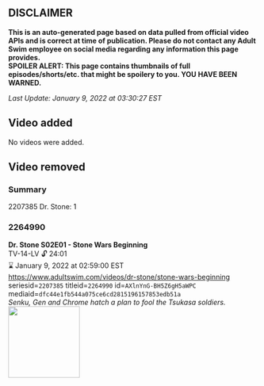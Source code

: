 ## DISCLAIMER
**This is an auto-generated page based on data pulled from official video APIs and is correct at time of publication. Please do not contact any Adult Swim employee on social media regarding any information this page provides.**  
**SPOILER ALERT: This page contains thumbnails of full episodes/shorts/etc. that might be spoilery to you. YOU HAVE BEEN WARNED.**  

_Last Update: January 9, 2022 at 03:30:27 EST_
## Video added
No videos were added.  
## Video removed
### Summary
2207385 Dr. Stone: 1  
### 2264990
**Dr. Stone S02E01 - Stone Wars Beginning**  
TV-14-LV 🔓 24:01  
⌛ January 9, 2022 at 02:59:00 EST  
https://www.adultswim.com/videos/dr-stone/stone-wars-beginning  
seriesid=`2207385` titleid=`2264990` id=`AXlnYnG-BH5Z6gH5aWPC` mediaid=`dfc44e1fb544a075ce6cd2815196157853edb51a`  
_Senku, Gen and Chrome hatch a plan to fool the Tsukasa soldiers._  
<a href="https://media.cdn.adultswim.com/uploads/20210513/thumbnails/2_215131619266-DrStone2_025_StoneWarsBeginning.png"><img src="https://media.cdn.adultswim.com/uploads/20210513/thumbnails/2_215131619266-DrStone2_025_StoneWarsBeginning.png" height="144px" /></a>
